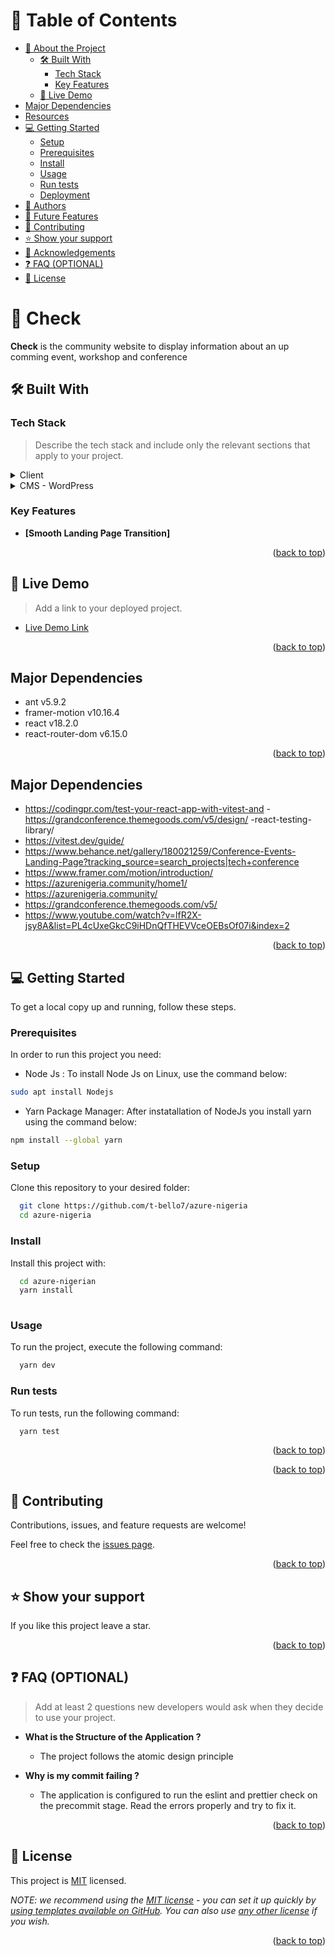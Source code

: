 <a name="readme-top"></a>

# 📗 Table of Contents

- [📖 About the Project](#about-project)
  - [🛠 Built With](#built-with)
    - [Tech Stack](#tech-stack)
    - [Key Features](#key-features)
  - [🚀 Live Demo](#live-demo)
- [Major Dependencies](#major-dependencies)
- [Resources](#resources)
- [💻 Getting Started](#getting-started)
  - [Setup](#setup)
  - [Prerequisites](#prerequisites)
  - [Install](#install)
  - [Usage](#usage)
  - [Run tests](#run-tests)
  - [Deployment](#triangular_flag_on_post-deployment)
- [👥 Authors](#authors)
- [🔭 Future Features](#future-features)
- [🤝 Contributing](#contributing)
- [⭐️ Show your support](#support)
- [🙏 Acknowledgements](#acknowledgements)
- [❓ FAQ (OPTIONAL)](#faq)
- [📝 License](#license)

<!-- PROJECT DESCRIPTION -->

# 📖 Check <a name="about-project"></a>

**Check** is the community website to display information about an up comming event, workshop and conference

## 🛠 Built With <a name="built-with"></a>

### Tech Stack <a name="tech-stack"></a>

> Describe the tech stack and include only the relevant sections that apply to your project.

<details>
  <summary>Client</summary>
  <ul>
    <li><a href="https://reactjs.org/">React.js</a></li>
    <li><a href="https://tailwindcss.com/">TailwindCss</a></li>
    <li><a href="https://www.framer.com/motion/">Framer Motion</a></li>
  </ul>
</details>

<details>
  <summary>CMS - WordPress</summary>
  <ul>
    <li><a href="https://wordpress.org">WordPress</a></li>
  </ul>
</details>

<!-- Features -->

### Key Features <a name="key-features"></a>

- **[Smooth Landing Page Transition]**
<p align="right">(<a href="#readme-top">back to top</a>)</p>

<!-- LIVE DEMO -->

## 🚀 Live Demo <a name="live-demo"></a>

> Add a link to your deployed project.

- [Live Demo Link](https://luxury-torrone-154914.netlify.app/)

<p align="right">(<a href="#readme-top">back to top</a>)</p>


<!-- Major Dependcies -->
## Major Dependencies <a name="major-dependencies"></a>
- ant v5.9.2
- framer-motion v10.16.4
- react v18.2.0
- react-router-dom v6.15.0
<p align="right">(<a href="#readme-top">back to top</a>)</p>

<!-- Resources -->
## Major Dependencies <a name="resources"></a>
- https://codingpr.com/test-your-react-app-with-vitest-and
-https://grandconference.themegoods.com/v5/design/
-react-testing-library/
- https://vitest.dev/guide/
- https://www.behance.net/gallery/180021259/Conference-Events-Landing-Page?tracking_source=search_projects|tech+conference
- https://www.framer.com/motion/introduction/
- https://azurenigeria.community/home1/
- https://azurenigeria.community/
- https://grandconference.themegoods.com/v5/
- https://www.youtube.com/watch?v=lfR2X-jsy8A&list=PL4cUxeGkcC9iHDnQfTHEVVceOEBsOf07i&index=2
<p align="right">(<a href="#readme-top">back to top</a>)</p>
<!-- GETTING STARTED -->

## 💻 Getting Started <a name="getting-started"></a>

To get a local copy up and running, follow these steps.

### Prerequisites

In order to run this project you need:
- Node Js : To install Node Js on Linux, use the command below:
```sh
sudo apt install Nodejs

```

- Yarn Package Manager: After instatallation of NodeJs you install yarn using the command below:
```sh
npm install --global yarn
```

### Setup

Clone this repository to your desired folder:

```sh
  git clone https://github.com/t-bello7/azure-nigeria
  cd azure-nigeria

```

### Install

Install this project with:


```sh
  cd azure-nigerian
  yarn install
  
```

### Usage

To run the project, execute the following command:

```sh
  yarn dev
```

### Run tests

To run tests, run the following command:

```sh
  yarn test
```

<!-- ### Deployment

You can deploy this project using: -->

<!--
Example:

```sh

```
 -->

<p align="right">(<a href="#readme-top">back to top</a>)</p>

<!-- AUTHORS -->

<!-- ## 👥 Authors <a name="authors"></a>

> Mention all of the collaborators of this project.

👤 **Author1**

- GitHub: [@githubhandle](https://github.com/githubhandle)
- Twitter: [@twitterhandle](https://twitter.com/twitterhandle)
- LinkedIn: [LinkedIn](https://linkedin.com/in/linkedinhandle)

👤 **Author2** -->


<p align="right">(<a href="#readme-top">back to top</a>)</p>

<!-- FUTURE FEATURES -->

<!-- CONTRIBUTING -->

## 🤝 Contributing <a name="contributing"></a>

Contributions, issues, and feature requests are welcome!

Feel free to check the [issues page](../../issues/).

<p align="right">(<a href="#readme-top">back to top</a>)</p>

<!-- SUPPORT -->

## ⭐️ Show your support <a name="support"></a>

If you like this project leave a star.

<p align="right">(<a href="#readme-top">back to top</a>)</p>

<!-- ACKNOWLEDGEMENTS -->

<!-- ## 🙏 Acknowledgments <a name="acknowledgements"></a>

> Give credit to everyone who inspired your codebase.

I would like to thank...

<p align="right">(<a href="#readme-top">back to top</a>)</p>

FAQ (optional) -->

## ❓ FAQ (OPTIONAL) <a name="faq"></a>

> Add at least 2 questions new developers would ask when they decide to use your project.

- **What is the Structure of the Application ?**

  - The project follows the atomic design principle

- **Why is my commit failing ?**

  - The application is configured to run the eslint and prettier check on the precommit stage. Read the errors properly and try to fix it.

<p align="right">(<a href="#readme-top">back to top</a>)</p>

<!-- LICENSE -->

## 📝 License <a name="license"></a>

This project is [MIT](./LICENSE) licensed.

_NOTE: we recommend using the [MIT license](https://choosealicense.com/licenses/mit/) - you can set it up quickly by [using templates available on GitHub](https://docs.github.com/en/communities/setting-up-your-project-for-healthy-contributions/adding-a-license-to-a-repository). You can also use [any other license](https://choosealicense.com/licenses/) if you wish._

<p align="right">(<a href="#readme-top">back to top</a>)</p>
